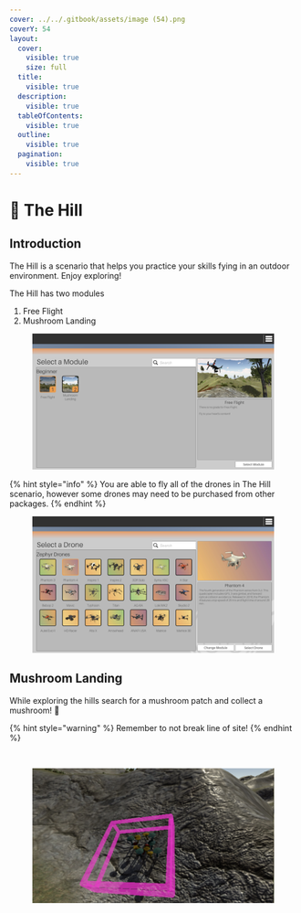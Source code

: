 ```yaml
---
cover: ../../.gitbook/assets/image (54).png
coverY: 54
layout:
  cover:
    visible: true
    size: full
  title:
    visible: true
  description:
    visible: true
  tableOfContents:
    visible: true
  outline:
    visible: true
  pagination:
    visible: true
---
```


# 🍄 The Hill

## Introduction

The Hill is a scenario that helps you practice your skills fying in an outdoor environment.  Enjoy exploring!

The Hill has two modules

1. Free Flight
2. Mushroom Landing

<figure><img src="../../.gitbook/assets/image (83).png" alt=""><figcaption></figcaption></figure>

{% hint style="info" %}
You are able to fly all of the drones in The Hill scenario, however some drones may need to be purchased from other packages.
{% endhint %}

<figure><img src="../../.gitbook/assets/image (49).png" alt=""><figcaption></figcaption></figure>

## Mushroom Landing

While exploring the hills search for a mushroom patch and collect a mushroom! 🍄

{% hint style="warning" %}
Remember to not break line of site!
{% endhint %}

<figure><img src="../../.gitbook/assets/image (50).png" alt=""><figcaption></figcaption></figure>

<figure><img src="../../.gitbook/assets/image (51).png" alt=""><figcaption></figcaption></figure>

